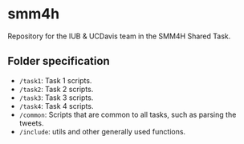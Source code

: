 # smm4h

Repository for the IUB & UCDavis team in the SMM4H Shared Task.

## Folder specification

- `/task1`: Task 1 scripts.
- `/task2`: Task 2 scripts.
- `/task3`: Task 3 scripts.
- `/task4`: Task 4 scripts.
- `/common`: Scripts that are common to all tasks, such as parsing the tweets.
- `/include`: utils and other generally used functions.
